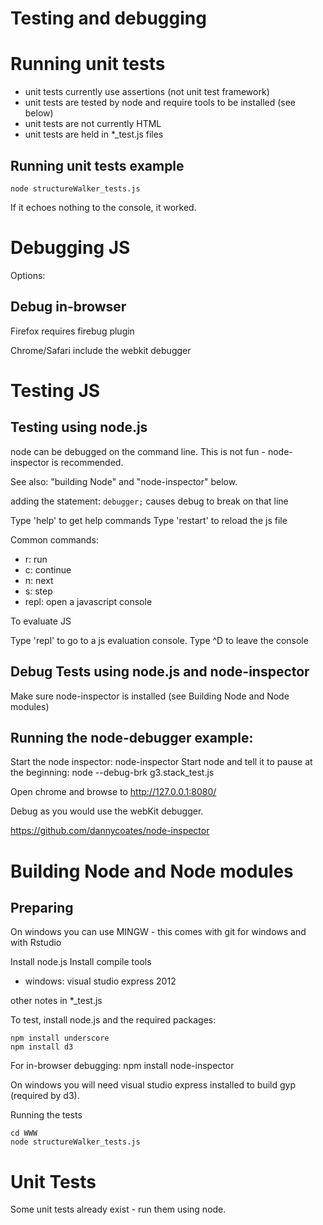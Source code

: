 Testing and debugging
=====================

Running unit tests
==================

  * unit tests currently use assertions (not unit test framework)
  * unit tests are tested by node and require tools to be installed (see below)
  * unit tests are not currently HTML
  * unit tests are held in *_test.js files
  
Running unit tests example
--------------------------

    node structureWalker_tests.js

If it echoes nothing to the console, it worked.

Debugging JS
============

Options:

Debug in-browser
----------------

Firefox requires firebug plugin

Chrome/Safari include the webkit debugger

Testing JS
==========

Testing using node.js
---------------------

node can be debugged on the command line.  This is not fun - node-inspector is recommended.

See also: "building Node" and "node-inspector" below.

adding the statement: ``debugger;`` causes debug to break on that line

Type 'help' to get help commands
Type 'restart' to reload the js file

Common commands:
   * r: run
   * c: continue
   * n: next
   * s: step
   * repl: open a javascript console

To evaluate JS

Type 'repl' to go to a js evaluation console.  Type ^D to leave the console

Debug Tests using node.js and node-inspector
--------------------------------------------

Make sure node-inspector is installed (see Building Node and Node modules)

Running the node-debugger example:
----------------------------------

Start the node inspector:
    node-inspector 
Start node and tell it to pause at the beginning:
    node --debug-brk g3.stack_test.js

Open chrome and browse to http://127.0.0.1:8080/

Debug as you would use the webKit debugger.

https://github.com/dannycoates/node-inspector

Building Node and Node modules
==============================

Preparing
---------

On windows you can use MINGW - this comes with git for windows and with Rstudio

Install node.js
Install compile tools
  * windows: visual studio express 2012

other notes in *_test.js

To test, install node.js and the required packages:

    npm install underscore
    npm install d3
    
For in-browser debugging:
    npm install node-inspector 

On windows you will need visual studio express installed to build gyp (required by d3).

Running the tests

    cd WWW
    node structureWalker_tests.js

Unit Tests
==========

Some unit tests already exist - run them using node.
